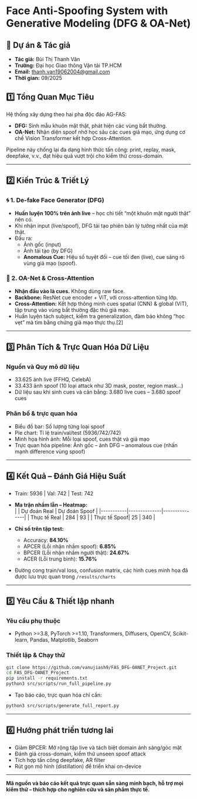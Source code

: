 

# Face Anti-Spoofing System with Generative Modeling (DFG & OA-Net)

## 🚀 Dự án & Tác giả
- **Tác giả:** Bùi Thị Thanh Vân  
- **Trường:** Đại học Giao thông Vận tải TP.HCM  
- **Email:** thanh.van19062004@gmail.com  
- **Thời gian:** 09/2025  

## 1️⃣ Tổng Quan Mục Tiêu

Hệ thống xây dựng theo hai pha độc đáo AG-FAS:
- **DFG:** Sinh mẫu khuôn mặt thật, phát hiện các vùng bất thường.
- **OA-Net:** Nhận diện spoof nhờ học sâu các cues giả mạo, ứng dụng cơ chế Vision Transformer kết hợp Cross-Attention.

Pipeline này chống lại đa dạng hình thức tấn công: print, replay, mask, deepfake, v.v., đạt hiệu quả vượt trội cho kiểm thử cross-domain.

***

## 2️⃣ Kiến Trúc & Triết Lý

### 🌀 1. De-fake Face Generator (DFG)
- **Huấn luyện 100% trên ảnh live** – học chi tiết “một khuôn mặt người thật” nên có.
- Khi nhận input (live/spoof), DFG tái tạo phiên bản lý tưởng nhất của mặt thật.
- Đầu ra: 
  - Ảnh gốc (input)
  - Ảnh tái tạo (by DFG)
  - **Anomalous Cue:** Hiệu số tuyệt đối – cue tối đen (live), cue sáng rõ vùng giả mạo (spoof).

### 🤖 2. OA-Net & Cross-Attention
- **Nhận đầu vào là cues.** Không dùng raw face.
- **Backbone:** ResNet cue encoder + ViT, với cross-attention từng lớp.
- **Cross-Attention:** Kết hợp thông minh cues spatial (CNN) & global (ViT), tập trung vào vùng bất thường đặc thù giả mạo.
- Huấn luyện tách subject, kiểm tra generalization, đảm bảo không “học vẹt” mà tìm bằng chứng giả mạo thực thụ.[2]

***

## 3️⃣ Phân Tích & Trực Quan Hóa Dữ Liệu

### **Nguồn và Quy mô dữ liệu**
- 33.625 ảnh live (FFHQ, CelebA)
- 33.433 ảnh spoof (10 loại attack như 3D mask, poster, region mask…)
- Dữ liệu sau khi sinh cues và cân bằng: 3.680 live cues – 3.680 spoof cues

### **Phân bố & trực quan hóa**
- Biểu đồ bar: Số lượng từng loại spoof
- Pie chart: Tỉ lệ train/val/test (5936/742/742)
- Minh họa hình ảnh: Mỗi loại spoof, cues thật và giả mạo
- Trực quan hóa pipeline: Ảnh gốc – ảnh DFG – anomalous cue (nhấn mạnh difference vùng spoof)

***

## 4️⃣ Kết Quả – Đánh Giá Hiệu Suất

- Train: 5936 | Val: 742 | Test: 742
- **Ma trận nhầm lẫn – Heatmap:**  
  |           | Dự đoán Real | Dự đoán Spoof |
  |-----------|--------------|---------------|
  | Thực tế Real | 284          | 93            |
  | Thực tế Spoof| 25           | 340           |

- **Chỉ số trên tập test:**
  - Accuracy: **84.10%**
  - APCER (Lỗi nhận nhầm spoof): **6.85%**
  - BPCER (Lỗi nhận nhầm người thật): **24.67%**
  - ACER (Lỗi trung bình): **15.76%**

- Đường cong train/val loss, confusion matrix, các hình cues minh họa đã được lưu trực quan trong `/results/charts`

***

## 5️⃣ Yêu Cầu & Thiết lập nhanh

### **Yêu cầu phụ thuộc**
- Python >=3.8, PyTorch >=1.10, Transformers, Diffusers, OpenCV, Scikit-learn, Pandas, Matplotlib, Seaborn

### **Thiết lập & Chạy thử**
```bash
git clone https://github.com/vanujiash9/FAS_DFG-OANET_Project.git
cd FAS_DFG-OANET_Project
pip install -r requirements.txt
python3 src/scripts/run_full_pipeline.py
```
- Tạo báo cáo, trực quan hóa chỉ cần:
```bash
python3 src/scripts/generate_full_report.py
```

***

## 6️⃣ Hướng phát triển tương lai

- Giảm BPCER: Mở rộng tập live và tách biệt domain ánh sáng/góc mặt
- Đánh giá cross-domain, kiểm thử unseen spoof attack
- Tích hợp tấn công deepfake, AR filter
- Rút gọn mô hình (distillation) để triển khai on-device

***

**Mã nguồn và báo cáo kết quả trực quan sẵn sàng minh bạch, hỗ trợ mọi kiểm thử – thích hợp cho nghiên cứu và sản phẩm thực tế.**
